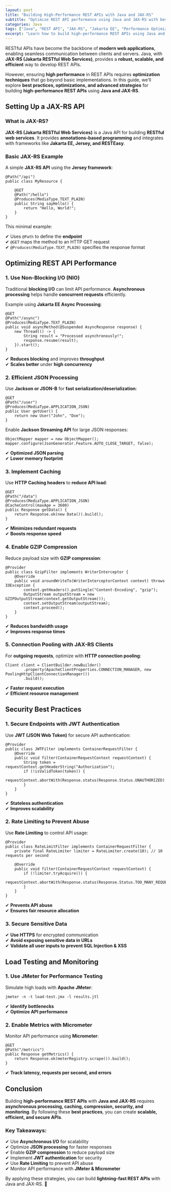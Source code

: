 ```yaml
---
layout: post
title: "Building High-Performance REST APIs with Java and JAX-RS"
subtitle: "Optimize REST API performance using Java and JAX-RS with best practices for scalability and efficiency."
categories: Java
tags: ["Java", "REST API", "JAX-RS", "Jakarta EE", "Performance Optimization", "Microservices"]
excerpt: "Learn how to build high-performance REST APIs using Java and JAX-RS. This guide covers optimization techniques, best practices, and strategies for scalability."
---
```




RESTful APIs have become the backbone of **modern web applications**, enabling seamless communication between clients and servers. Java, with **JAX-RS (Jakarta RESTful Web Services)**, provides a **robust, scalable, and efficient** way to develop REST APIs.

However, ensuring **high performance** in REST APIs requires **optimization techniques** that go beyond basic implementations. In this guide, we’ll explore **best practices, optimizations, and advanced strategies** for building **high-performance REST APIs** using **Java and JAX-RS**.

## Setting Up a JAX-RS API

### What is JAX-RS?

**JAX-RS (Jakarta RESTful Web Services)** is a Java API for building **RESTful web services**. It provides **annotations-based programming** and integrates with frameworks like **Jakarta EE, Jersey, and RESTEasy**.

### Basic JAX-RS Example

A simple **JAX-RS API** using the **Jersey framework**:

```
@Path("/api")
public class MyResource {

    @GET
    @Path("/hello")
    @Produces(MediaType.TEXT_PLAIN)
    public String sayHello() {
        return "Hello, World!";
    }
}
```

This minimal example:

✔ Uses `@Path` to define the **endpoint**  
✔ `@GET` maps the method to an HTTP GET request  
✔ `@Produces(MediaType.TEXT_PLAIN)` specifies the response format

## Optimizing REST API Performance

### 1. Use Non-Blocking I/O (NIO)

Traditional **blocking I/O** can limit API performance. **Asynchronous processing** helps handle **concurrent requests** efficiently.

Example using **Jakarta EE Async Processing**:

```
@GET
@Path("/async")
@Produces(MediaType.TEXT_PLAIN)
public void asyncMethod(@Suspended AsyncResponse response) {
    new Thread(() -> {
        String result = "Processed asynchronously!";
        response.resume(result);
    }).start();
}
```

✔ **Reduces blocking** and improves **throughput**  
✔ **Scales better** under **high concurrency**

### 2. Efficient JSON Processing

Use **Jackson or JSON-B** for **fast serialization/deserialization**:

```
@GET
@Path("/user")
@Produces(MediaType.APPLICATION_JSON)
public User getUser() {
    return new User("John", "Doe");
}
```

Enable **Jackson Streaming API** for large JSON responses:

```
ObjectMapper mapper = new ObjectMapper();
mapper.configure(JsonGenerator.Feature.AUTO_CLOSE_TARGET, false);
```

✔ **Optimized JSON parsing**  
✔ **Lower memory footprint**

### 3. Implement Caching

Use **HTTP Caching headers** to **reduce API load**:

```
@GET
@Path("/data")
@Produces(MediaType.APPLICATION_JSON)
@CacheControl(maxAge = 3600)
public Response getData() {
    return Response.ok(new Data()).build();
}
```

✔ **Minimizes redundant requests**  
✔ **Boosts response speed**

### 4. Enable GZIP Compression

Reduce payload size with **GZIP compression**:

```
@Provider
public class GzipFilter implements WriterInterceptor {
    @Override
    public void aroundWriteTo(WriterInterceptorContext context) throws IOException {
        context.getHeaders().putSingle("Content-Encoding", "gzip");
        OutputStream outputStream = new GZIPOutputStream(context.getOutputStream());
        context.setOutputStream(outputStream);
        context.proceed();
    }
}
```

✔ **Reduces bandwidth usage**  
✔ **Improves response times**

### 5. Connection Pooling with JAX-RS Clients

For **outgoing requests**, optimize with **HTTP connection pooling**:

```
Client client = ClientBuilder.newBuilder()
        .property(ApacheClientProperties.CONNECTION_MANAGER, new PoolingHttpClientConnectionManager())
        .build();
```

✔ **Faster request execution**  
✔ **Efficient resource management**

## Security Best Practices

### 1. Secure Endpoints with JWT Authentication

Use **JWT (JSON Web Token)** for secure API authentication:

```
@Provider
public class JWTFilter implements ContainerRequestFilter {
    @Override
    public void filter(ContainerRequestContext requestContext) {
        String token = requestContext.getHeaderString("Authorization");
        if (!isValidToken(token)) {
            requestContext.abortWith(Response.status(Response.Status.UNAUTHORIZED).build());
        }
    }
}
```

✔ **Stateless authentication**  
✔ **Improves scalability**

### 2. Rate Limiting to Prevent Abuse

Use **Rate Limiting** to control API usage:

```
@Provider
public class RateLimitFilter implements ContainerRequestFilter {
    private final RateLimiter limiter = RateLimiter.create(10); // 10 requests per second

    @Override
    public void filter(ContainerRequestContext requestContext) {
        if (!limiter.tryAcquire()) {
            requestContext.abortWith(Response.status(Response.Status.TOO_MANY_REQUESTS).build());
        }
    }
}
```

✔ **Prevents API abuse**  
✔ **Ensures fair resource allocation**

### 3. Secure Sensitive Data

✔ **Use HTTPS** for encrypted communication  
✔ **Avoid exposing sensitive data in URLs**  
✔ **Validate all user inputs to prevent SQL Injection & XSS**

## Load Testing and Monitoring

### 1. Use JMeter for Performance Testing

Simulate high loads with **Apache JMeter**:

```
jmeter -n -t load-test.jmx -l results.jtl
```

✔ **Identify bottlenecks**  
✔ **Optimize API performance**

### 2. Enable Metrics with Micrometer

Monitor API performance using **Micrometer**:

```
@GET
@Path("/metrics")
public Response getMetrics() {
    return Response.ok(meterRegistry.scrape()).build();
}
```

✔ **Track latency, requests per second, and errors**

## Conclusion

Building **high-performance REST APIs** with **Java and JAX-RS** requires **asynchronous processing, caching, compression, security, and monitoring**. By following these **best practices**, you can create **scalable, efficient, and secure APIs**.

### Key Takeaways:
✔ Use **Asynchronous I/O** for scalability  
✔ Optimize **JSON processing** for faster responses  
✔ Enable **GZIP compression** to reduce payload size  
✔ Implement **JWT authentication** for security  
✔ Use **Rate Limiting** to prevent API abuse  
✔ Monitor API performance with **JMeter & Micrometer**

By applying these strategies, you can build **lightning-fast REST APIs** with Java and JAX-RS. 🚀
